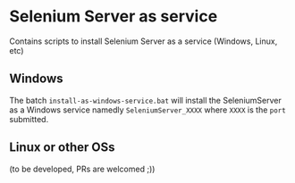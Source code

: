 # Selenium Server as service

Contains scripts to install Selenium Server as a service (Windows, Linux, etc)

## Windows

The batch `install-as-windows-service.bat` will install the SeleniumServer as a Windows service namedly `SeleniumServer_XXXX` where `XXXX` is the `port` submitted.

## Linux or other OSs

(to be developed, PRs are welcomed ;))